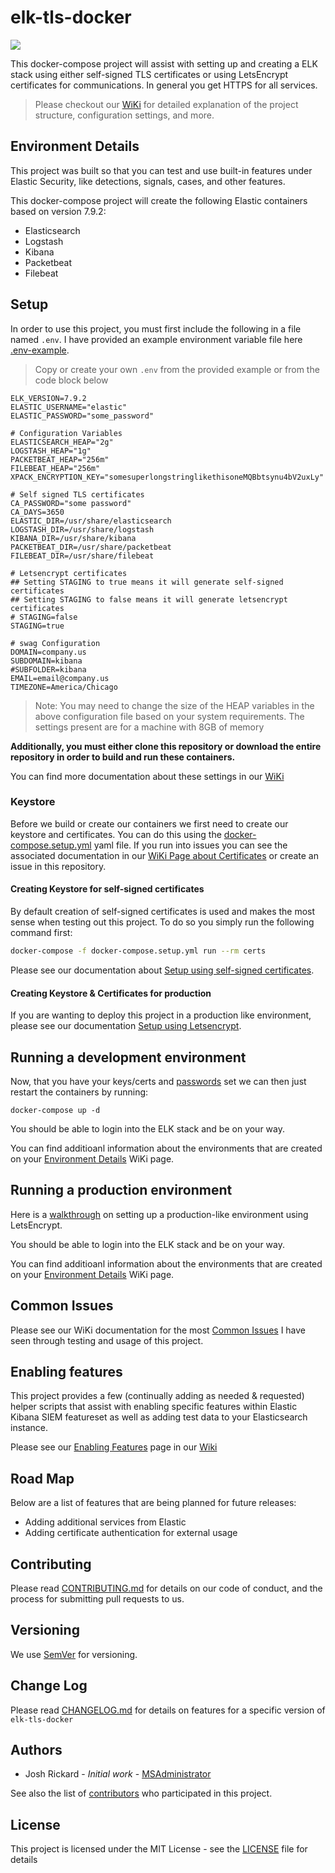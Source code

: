 # elk-tls-docker

![](https://raw.githubusercontent.com/wiki/swimlane/elk-tls-docker/images/elk-tls-docker-diagram.png)

This docker-compose project will assist with setting up and creating a ELK stack using either self-signed TLS certificates or using LetsEncrypt certificates for communications.  In general you get HTTPS for all services.

> Please checkout our [WiKi](https://github.com/swimlane/elk-tls-docker/wiki) for detailed explanation of the project structure, configuration settings, and more.

## Environment Details

This project was built so that you can test and use built-in features under Elastic Security, like detections, signals, cases, and other features.

This docker-compose project will create the following Elastic containers based on version 7.9.2:

* Elasticsearch
* Logstash
* Kibana
* Packetbeat
* Filebeat


## Setup

In order to use this project, you must first include the following in a file named `.env`. I have provided an example environment variable file here [.env-example](https://github.com/swimlane/elk-tls-docker/blob/master/.env-example).

> Copy or create your own `.env` from the provided example or from the code block below

```text
ELK_VERSION=7.9.2
ELASTIC_USERNAME="elastic"
ELASTIC_PASSWORD="some_password"

# Configuration Variables
ELASTICSEARCH_HEAP="2g"
LOGSTASH_HEAP="1g"
PACKETBEAT_HEAP="256m"
FILEBEAT_HEAP="256m"
XPACK_ENCRYPTION_KEY="somesuperlongstringlikethisoneMQBbtsynu4bV2uxLy"

# Self signed TLS certificates
CA_PASSWORD="some password"
CA_DAYS=3650
ELASTIC_DIR=/usr/share/elasticsearch
LOGSTASH_DIR=/usr/share/logstash
KIBANA_DIR=/usr/share/kibana
PACKETBEAT_DIR=/usr/share/packetbeat
FILEBEAT_DIR=/usr/share/filebeat

# Letsencrypt certificates
## Setting STAGING to true means it will generate self-signed certificates
## Setting STAGING to false means it will generate letsencrypt certificates
# STAGING=false
STAGING=true

# swag Configuration
DOMAIN=company.us
SUBDOMAIN=kibana
#SUBFOLDER=kibana
EMAIL=email@company.us
TIMEZONE=America/Chicago
```

> Note: You may need to change the size of the HEAP variables in the above configuration file based on your system requirements.  The settings present are for a machine with 8GB of memory

**Additionally, you must either clone this repository or download the entire repository in order to build and run these containers.**

You can find more documentation about these settings in our [WiKi](https://github.com/swimlane/elk-tls-docker/wiki/Environment-Variables)

### Keystore

Before we build or create our containers we first need to create our keystore and certificates.  You can do this using the [docker-compose.setup.yml](docker-compose.setup.yml) yaml file.  If you run into issues you can see the associated documentation in our [WiKi Page about Certificates](https://github.com/swimlane/elk-tls-docker/wiki/Certificates) or create an issue in this repository.

#### Creating Keystore for self-signed certificates

By default creation of self-signed certificates is used and makes the most sense when testing out this project.  To do so you simply run the following command first:

```bash
docker-compose -f docker-compose.setup.yml run --rm certs
```

Please see our documentation about [Setup using self-signed certificates](https://github.com/swimlane/elk-tls-docker/wiki/Setup%20using%20self-signed%20certificates).

#### Creating Keystore & Certificates for production

If you are wanting to deploy this project in a production like environment, please see our documentation [Setup using Letsencrypt](https://github.com/swimlane/elk-tls-docker/wiki/Setup%20using%20Letsencrypt).


## Running a development environment

Now, that you have your keys/certs and [passwords](https://github.com/swimlane/elk-tls-docker/wiki/Setting%20Passwords) set we can then just restart the containers by running:

```
docker-compose up -d
```

You should be able to login into the ELK stack and be on your way.

You can find additioanl information about the environments that are created on your [Environment Details](https://github.com/swimlane/elk-tls-docker/wiki/Environment-Details) WiKi page.

## Running a production environment

Here is a [walkthrough](https://github.com/swimlane/elk-tls-docker/wiki/Letsencrypt%20Walkthrough) on setting up a production-like environment using LetsEncrypt.

You should be able to login into the ELK stack and be on your way.

You can find additioanl information about the environments that are created on your [Environment Details](https://github.com/swimlane/elk-tls-docker/wiki/Environment-Details) WiKi page.

## Common Issues

Please see our WiKi documentation for the most [Common Issues](https://github.com/swimlane/elk-tls-docker/wiki/Common-Issues) I have seen through testing and usage of this project.

## Enabling features

This project provides a few (continually adding as needed & requested) helper scripts that assist with enabling specific features within Elastic Kibana SIEM featureset as well as adding test data to your Elasticsearch instance.

Please see our [Enabling Features](https://github.com/swimlane/elk-tls-docker/wiki/Enabling-Features) page in our [Wiki](https://github.com/swimlane/elk-tls-docker/wiki)

## Road Map

Below are a list of features that are being planned for future releases:

* Adding additional services from Elastic
* Adding certificate authentication for external usage

## Contributing

Please read [CONTRIBUTING.md](CONTRIBUTING.md) for details on our code of conduct, and the process for submitting pull requests to us.

## Versioning

We use [SemVer](http://semver.org/) for versioning. 

## Change Log

Please read [CHANGELOG.md](CHANGELOG.md) for details on features for a specific version of `elk-tls-docker`

## Authors

* Josh Rickard - *Initial work* - [MSAdministrator](https://github.com/msadministrator)

See also the list of [contributors](https://github.com/swimlane/elk-tls-docker/contributors) who participated in this project.

## License

This project is licensed under the MIT License - see the [LICENSE](LICENSE.md) file for details

